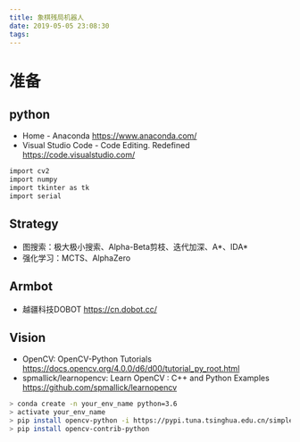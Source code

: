 ```yaml
---
title: 象棋残局机器人
date: 2019-05-05 23:08:30
tags:
---
```


# 准备

## python
* Home - Anaconda https://www.anaconda.com/  
* Visual Studio Code - Code Editing. Redefined https://code.visualstudio.com/  

```bash
import cv2
import numpy
import tkinter as tk
import serial 
```

## Strategy
* 图搜索：极大极小搜索、Alpha-Beta剪枝、迭代加深、A*、IDA*
* 强化学习：MCTS、AlphaZero

## Armbot
* 越疆科技DOBOT https://cn.dobot.cc/

## Vision
* OpenCV: OpenCV-Python Tutorials https://docs.opencv.org/4.0.0/d6/d00/tutorial_py_root.html
* spmallick/learnopencv: Learn OpenCV : C++ and Python Examples https://github.com/spmallick/learnopencv
``` bash
> conda create -n your_env_name python=3.6
> activate your_env_name
> pip install opencv-python -i https://pypi.tuna.tsinghua.edu.cn/simple
> pip install opencv-contrib-python
```






